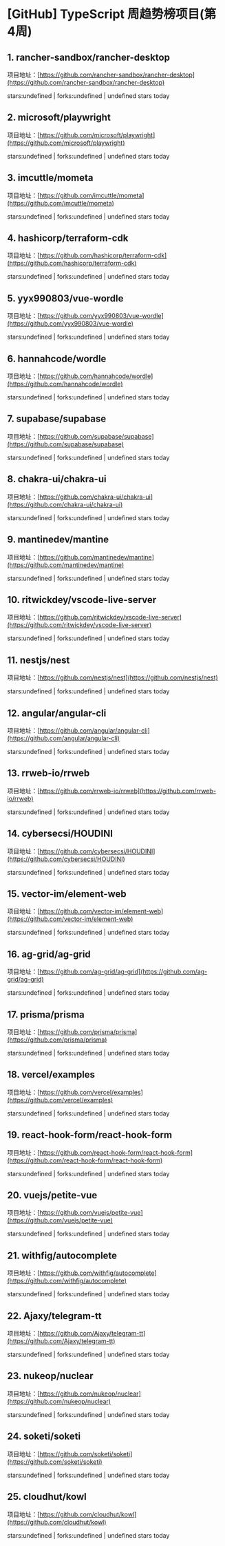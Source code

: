 # [GitHub] TypeScript 周趋势榜项目(第4周)

## 1. rancher-sandbox/rancher-desktop 

项目地址：[https://github.com/rancher-sandbox/rancher-desktop](https://github.com/rancher-sandbox/rancher-desktop)

stars:undefined | forks:undefined | undefined stars today 



## 2. microsoft/playwright 

项目地址：[https://github.com/microsoft/playwright](https://github.com/microsoft/playwright)

stars:undefined | forks:undefined | undefined stars today 



## 3. imcuttle/mometa 

项目地址：[https://github.com/imcuttle/mometa](https://github.com/imcuttle/mometa)

stars:undefined | forks:undefined | undefined stars today 



## 4. hashicorp/terraform-cdk 

项目地址：[https://github.com/hashicorp/terraform-cdk](https://github.com/hashicorp/terraform-cdk)

stars:undefined | forks:undefined | undefined stars today 



## 5. yyx990803/vue-wordle 

项目地址：[https://github.com/yyx990803/vue-wordle](https://github.com/yyx990803/vue-wordle)

stars:undefined | forks:undefined | undefined stars today 



## 6. hannahcode/wordle 

项目地址：[https://github.com/hannahcode/wordle](https://github.com/hannahcode/wordle)

stars:undefined | forks:undefined | undefined stars today 



## 7. supabase/supabase 

项目地址：[https://github.com/supabase/supabase](https://github.com/supabase/supabase)

stars:undefined | forks:undefined | undefined stars today 



## 8. chakra-ui/chakra-ui 

项目地址：[https://github.com/chakra-ui/chakra-ui](https://github.com/chakra-ui/chakra-ui)

stars:undefined | forks:undefined | undefined stars today 



## 9. mantinedev/mantine 

项目地址：[https://github.com/mantinedev/mantine](https://github.com/mantinedev/mantine)

stars:undefined | forks:undefined | undefined stars today 



## 10. ritwickdey/vscode-live-server 

项目地址：[https://github.com/ritwickdey/vscode-live-server](https://github.com/ritwickdey/vscode-live-server)

stars:undefined | forks:undefined | undefined stars today 



## 11. nestjs/nest 

项目地址：[https://github.com/nestjs/nest](https://github.com/nestjs/nest)

stars:undefined | forks:undefined | undefined stars today 



## 12. angular/angular-cli 

项目地址：[https://github.com/angular/angular-cli](https://github.com/angular/angular-cli)

stars:undefined | forks:undefined | undefined stars today 



## 13. rrweb-io/rrweb 

项目地址：[https://github.com/rrweb-io/rrweb](https://github.com/rrweb-io/rrweb)

stars:undefined | forks:undefined | undefined stars today 



## 14. cybersecsi/HOUDINI 

项目地址：[https://github.com/cybersecsi/HOUDINI](https://github.com/cybersecsi/HOUDINI)

stars:undefined | forks:undefined | undefined stars today 



## 15. vector-im/element-web 

项目地址：[https://github.com/vector-im/element-web](https://github.com/vector-im/element-web)

stars:undefined | forks:undefined | undefined stars today 



## 16. ag-grid/ag-grid 

项目地址：[https://github.com/ag-grid/ag-grid](https://github.com/ag-grid/ag-grid)

stars:undefined | forks:undefined | undefined stars today 



## 17. prisma/prisma 

项目地址：[https://github.com/prisma/prisma](https://github.com/prisma/prisma)

stars:undefined | forks:undefined | undefined stars today 



## 18. vercel/examples 

项目地址：[https://github.com/vercel/examples](https://github.com/vercel/examples)

stars:undefined | forks:undefined | undefined stars today 



## 19. react-hook-form/react-hook-form 

项目地址：[https://github.com/react-hook-form/react-hook-form](https://github.com/react-hook-form/react-hook-form)

stars:undefined | forks:undefined | undefined stars today 



## 20. vuejs/petite-vue 

项目地址：[https://github.com/vuejs/petite-vue](https://github.com/vuejs/petite-vue)

stars:undefined | forks:undefined | undefined stars today 



## 21. withfig/autocomplete 

项目地址：[https://github.com/withfig/autocomplete](https://github.com/withfig/autocomplete)

stars:undefined | forks:undefined | undefined stars today 



## 22. Ajaxy/telegram-tt 

项目地址：[https://github.com/Ajaxy/telegram-tt](https://github.com/Ajaxy/telegram-tt)

stars:undefined | forks:undefined | undefined stars today 



## 23. nukeop/nuclear 

项目地址：[https://github.com/nukeop/nuclear](https://github.com/nukeop/nuclear)

stars:undefined | forks:undefined | undefined stars today 



## 24. soketi/soketi 

项目地址：[https://github.com/soketi/soketi](https://github.com/soketi/soketi)

stars:undefined | forks:undefined | undefined stars today 



## 25. cloudhut/kowl 

项目地址：[https://github.com/cloudhut/kowl](https://github.com/cloudhut/kowl)

stars:undefined | forks:undefined | undefined stars today 



